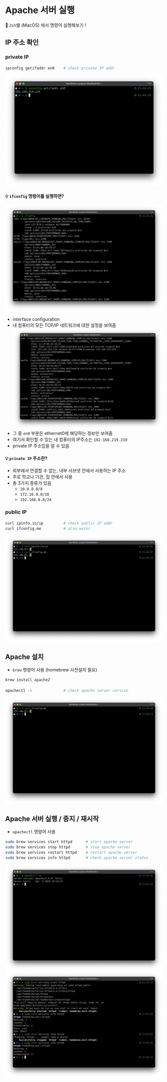 # Apache 서버 실행
🍏 `Zsh`쉘 (MacOS) 에서 명령어 실행해보기 !

## IP 주소 확인

### private IP
```bash
ipconfig getifaddr en0    # check private IP addr
```
![privateIP](./captures/capture1.png)

#### 💡 `ifconfig` 명령어를 실행하면?
![ifconfig](./captures/capture2.png)
- interface configuration
- 내 컴퓨터의 모든 TCP/IP 네트워크에 대한 설정을 보여줌
![en0](./captures/capture3.png)
- 그 중 `en0` 부분은 ethernet0에 해당하는 정보만 보여줌
- 여기서 확인할 수 있는 내 컴퓨터의 IP주소는 `192.168.219.219`
- private IP 주소임을 알 수 있음

#### 💡 `private IP` 주소란?
- 외부에서 연결할 수 없는, 내부 서브넷 안에서 사용하는 IP 주소
- 주로 학교나 기관, 집 안에서 사용
- 총 3가지 종류가 있음
    - `10.0.0.0/8`
    - `172.16.0.0/16`
    - `192.168.0.0/24`

### public IP
```bash
curl ipinfo.io/ip         # check public IP addr
curl ifconfig.me          # also works
```
![publicIP](./captures/capture4.png)


## Apache 설치
- `brew` 명령어 사용 (homebrew 사전설치 필요)
```bash
brew install apache2

apachectl -v              # check apache server version
```
![install](./captures/capture5.png)


## Apache 서버 실행 / 중지 / 재시작
- `apachectl` 명령어 사용
```bash
sudo brew services start httpd      # start apache server
sudo brew services stop httpd       # stop apache server
sudo brew services restart httpd    # restart apache server
sudo brew services info httpd       # check apache server status
```
![startstop](./captures/capture6.png)
![restart](./captures/capture7.png)
